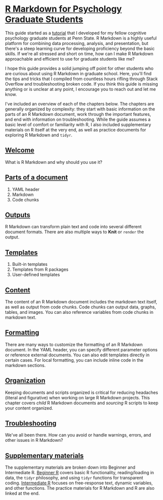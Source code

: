 # [R Markdown for Psychology Graduate Students](https://hollzzar.github.io/rmarkdown-guide/)

This guide started as a [tutorial](https://github.com/hollzzar/markdown-tutorial) that I developed for my fellow cognitive psychology graduate students at Penn State. R Markdown is a highly useful platform for combining data processing, analysis, and presentation, but there's a steep learning curve for developing proficiency beyond the basic skills. If we're all stressed and short on time, how can I make R Markdown approachable and efficient to use for graduate students like me?

I hope this guide provides a solid jumping off point for other students who are curious about using R Markdown in graduate school. Here, you'll find the tips and tricks that I compiled from countless hours rifling through Stack Overflow and troubleshooting broken code. If you think this guide is missing anything or is unclear at any point, I encourage you to reach out and let me know.

I've included an overview of each of the chapters below. The chapters are generally organized by complexity: they start with basic information on the parts of an R Markdown document, work through the important features, and end with information on troubleshooting. While the guide assumes a basic level of comfort or familiarity with R, I also included supplementary materials on R itself at the very end, as well as practice documents for exploring R Markdown and `tidyr`.

## [Welcome](https://hollzzar.github.io/rmarkdown-guide/index.html)

What is R Markdown and why should you use it?

## [Parts of a document](https://hollzzar.github.io/rmarkdown-guide/intro.html)

1. YAML header
2. Markdown
3. Code chunks

## [Outputs](https://hollzzar.github.io/rmarkdown-guide/output.html)

R Markdown can transform plain text and code into several different document formats. There are also multiple ways to **Knit** or `render` the output.

## [Templates](https://hollzzar.github.io/rmarkdown-guide/template.html)

1. Built-in templates
2. Templates from R packages
3. User-defined templates

## [Content](https://hollzzar.github.io/rmarkdown-guide/content.html)

The content of an R Markdown document includes the markdown text itself, as well as output from code chunks. Code chunks can output data, graphs, tables, and images. You can also reference variables from code chunks in markdown text.

## [Formatting](https://hollzzar.github.io/rmarkdown-guide/format.html)

There are many ways to customize the formatting of an R Markdown document. In the YAML header, you can specify different parameter options or reference external documents. You can also edit templates directly in certain cases. For local formatting, you can include inline code in the markdown sections.

## [Organization](https://hollzzar.github.io/rmarkdown-guide/organization.html)

Keeping documents and scripts organized is critical for reducing headaches (literal and figurative) when working on large R Markdown projects. This chapter covers *child* R Markdown documents and *sourcing* R scripts to keep your content organized.

## [Troubleshooting](https://hollzzar.github.io/rmarkdown-guide/trouble.html)

We've all been there. How can you avoid or handle warnings, errors, and other issues in R Markdown?

## [Supplementary materials](https://hollzzar.github.io/rmarkdown-guide/supplement.html)

The supplementary materials are broken down into Beginner and Intermediate R. [Beginner R](https://hollzzar.github.io/rmarkdown-guide/supplement.html#beginner-r) covers basic R functionality, reading/loading in data, the `tidyr` philosophy, and using `tidyr` functions for transparent coding. [Intermediate R](https://hollzzar.github.io/rmarkdown-guide/supplement.html#intermediate-r) focuses on free-response text, dynamic variables, and other functions. The practice materials for R Markdown and R are also linked at the end.
